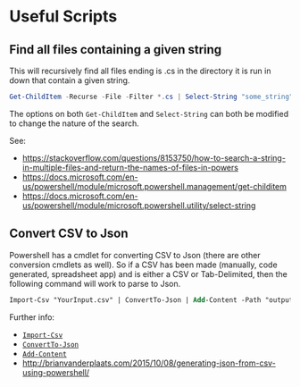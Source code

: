 # Useful Scripts

## Find all files containing a given string

This will recursively find all files ending is .cs in the directory it is run in down that contain a given string.

```PowerShell
Get-ChildItem -Recurse -File -Filter *.cs | Select-String "some_string" -List
```

The options on both `Get-ChildItem` and `Select-String` can both be modified to change the nature of the search.

See:
- https://stackoverflow.com/questions/8153750/how-to-search-a-string-in-multiple-files-and-return-the-names-of-files-in-powers
- https://docs.microsoft.com/en-us/powershell/module/microsoft.powershell.management/get-childitem
- https://docs.microsoft.com/en-us/powershell/module/microsoft.powershell.utility/select-string


## Convert CSV to Json

Powershell has a cmdlet for converting CSV to Json (there are other conversion cmdlets as well). So if a CSV has been made (manually, code generated, spreadsheet app) and is either a CSV or Tab-Delimited, then the following command will work to parse to Json.

```ps
Import-Csv "YourInput.csv" | ConvertTo-Json | Add-Content -Path "output.json"
```

Further info:
- [`Import-Csv`](https://docs.microsoft.com/en-us/powershell/module/microsoft.powershell.utility/import-csv)
- [`ConvertTo-Json`](https://docs.microsoft.com/en-us/powershell/module/microsoft.powershell.utility/convertto-json)
- [`Add-Content`](https://docs.microsoft.com/en-us/powershell/module/microsoft.powershell.management/add-content)
- http://brianvanderplaats.com/2015/10/08/generating-json-from-csv-using-powershell/
